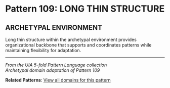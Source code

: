 # Pattern 109: LONG THIN STRUCTURE

## ARCHETYPAL ENVIRONMENT

Long thin structure within the archetypal environment provides organizational backbone that supports and coordinates patterns while maintaining flexibility for adaptation.

---

*From the UIA 5-fold Pattern Language collection*  
*Archetypal domain adaptation of Pattern 109*

**Related Patterns**: [View all domains for this pattern](../../UIA/md/T109%20LONG%20THIN%20STRUCTURE.md)
